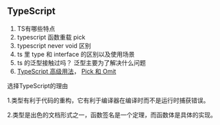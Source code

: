 ## TypeScript

1. TS有哪些特点
2. typescript 函数重载 pick
3. typescript never void 区别
4. ts 里 type 和 interface 的区别以及使用场景
5. ts 的泛型接触过吗？ 泛型主要为了解决什么问题
6. [TypeScript 高级用法](https://www.nowcoder.com/discuss/[https://juejin.cn/post/6926794697553739784#heading-28](https://juejin.cn/post/6926794697553739784%23heading-28))， [Pick 和 Omit](https://www.nowcoder.com/discuss/[https://zhuanlan.zhihu.com/p/361968852](https://zhuanlan.zhihu.com/p/361968852))



选择TypeScript的理由

1.类型有利于代码的重构，它有利于编译器在编译时而不是运行时捕获错误。

2.类型是出色的文档形式之一，函数签名是一个定理，而函数体是具体的实现。